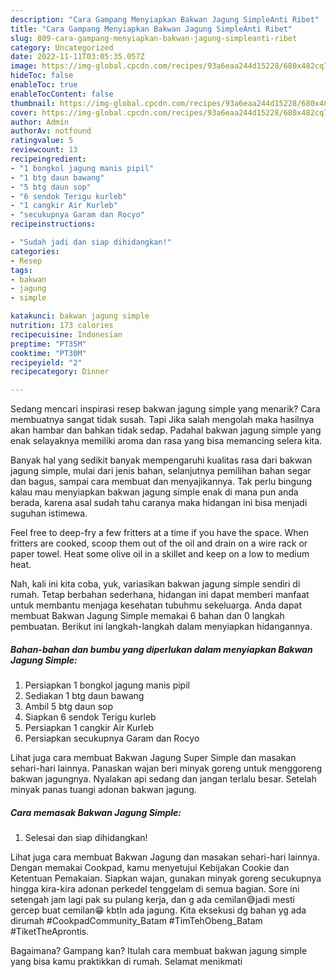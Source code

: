 ```yaml
---
description: "Cara Gampang Menyiapkan Bakwan Jagung SimpleAnti Ribet"
title: "Cara Gampang Menyiapkan Bakwan Jagung SimpleAnti Ribet"
slug: 809-cara-gampang-menyiapkan-bakwan-jagung-simpleanti-ribet
category: Uncategorized
date: 2022-11-11T03:05:35.057Z
image: https://img-global.cpcdn.com/recipes/93a6eaa244d15228/680x482cq70/bakwan-jagung-simple-foto-resep-utama.jpg
hideToc: false
enableToc: true
enableTocContent: false
thumbnail: https://img-global.cpcdn.com/recipes/93a6eaa244d15228/680x482cq70/bakwan-jagung-simple-foto-resep-utama.jpg
cover: https://img-global.cpcdn.com/recipes/93a6eaa244d15228/680x482cq70/bakwan-jagung-simple-foto-resep-utama.jpg
author: Admin
authorAv: notfound
ratingvalue: 5
reviewcount: 13
recipeingredient:
- "1 bongkol jagung manis pipil"
- "1 btg daun bawang"
- "5 btg daun sop"
- "6 sendok Terigu kurleb"
- "1 cangkir Air Kurleb"
- "secukupnya Garam dan Rocyo"
recipeinstructions:

- "Sudah jadi dan siap dihidangkan!"
categories:
- Resep
tags:
- bakwan
- jagung
- simple

katakunci: bakwan jagung simple 
nutrition: 173 calories
recipecuisine: Indonesian
preptime: "PT35M"
cooktime: "PT30M"
recipeyield: "2"
recipecategory: Dinner

---
```



Sedang mencari inspirasi resep bakwan jagung simple yang menarik? Cara membuatnya sangat tidak susah. Tapi Jika salah mengolah maka hasilnya akan hambar dan bahkan tidak sedap. Padahal bakwan jagung simple yang enak selayaknya memiliki aroma dan rasa yang bisa memancing selera kita.


Banyak hal yang sedikit banyak mempengaruhi kualitas rasa dari bakwan jagung simple, mulai dari jenis bahan, selanjutnya pemilihan bahan segar dan bagus, sampai cara membuat dan menyajikannya. Tak perlu bingung kalau mau menyiapkan bakwan jagung simple enak di mana pun anda berada, karena asal sudah tahu caranya maka hidangan ini bisa menjadi suguhan istimewa.

Feel free to deep-fry a few fritters at a time if you have the space. When fritters are cooked, scoop them out of the oil and drain on a wire rack or paper towel. Heat some olive oil in a skillet and keep on a low to medium heat.


Nah, kali ini kita coba, yuk, variasikan bakwan jagung simple sendiri di rumah. Tetap berbahan sederhana, hidangan ini dapat memberi manfaat untuk membantu menjaga kesehatan tubuhmu sekeluarga. Anda dapat membuat Bakwan Jagung Simple memakai 6 bahan dan 0 langkah pembuatan. Berikut ini langkah-langkah dalam menyiapkan hidangannya.

<!--inarticleads1-->

##### Bahan-bahan dan bumbu yang diperlukan dalam menyiapkan Bakwan Jagung Simple:

1. Persiapkan 1 bongkol jagung manis pipil
1. Sediakan 1 btg daun bawang
1. Ambil 5 btg daun sop
1. Siapkan 6 sendok Terigu kurleb
1. Persiapkan 1 cangkir Air Kurleb
1. Persiapkan secukupnya Garam dan Rocyo


Lihat juga cara membuat Bakwan Jagung Super Simple dan masakan sehari-hari lainnya. Panaskan wajan beri minyak goreng untuk menggoreng bakwan jagungnya. Nyalakan api sedang dan jangan terlalu besar. Setelah minyak panas tuangi adonan bakwan jagung. 

<!--inarticleads2-->

##### Cara memasak Bakwan Jagung Simple:


1. Selesai dan siap dihidangkan!

Lihat juga cara membuat Bakwan Jagung dan masakan sehari-hari lainnya. Dengan memakai Cookpad, kamu menyetujui Kebijakan Cookie dan Ketentuan Pemakaian. Siapkan wajan, gunakan minyak goreng secukupnya hingga kira-kira adonan perkedel tenggelam di semua bagian. Sore ini setengah jam lagi pak su pulang kerja, dan g ada cemilan😅jadi mesti gercep buat cemilan😁 kbtln ada jagung. Kita eksekusi dg bahan yg ada dirumah #CookpadCommunity_Batam #TimTehObeng_Batam #TiketTheAprontis. 

Bagaimana? Gampang kan? Itulah cara membuat bakwan jagung simple yang bisa kamu praktikkan di rumah. Selamat menikmati
